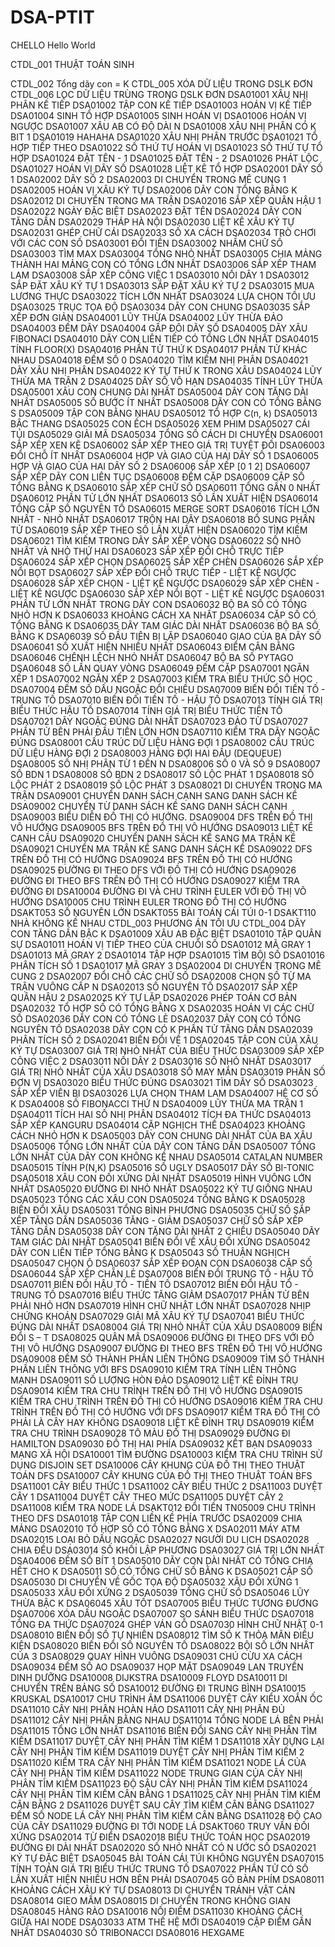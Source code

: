 # DSA-PTIT
CHELLO	Hello World
 
CTDL_001	THUẬT TOÁN SINH

CTDL_002	Tổng dãy con = K
CTDL_005	XÓA DỮ LIỆU TRONG DSLK ĐƠN
CTDL_006	LỌC DỮ LIỆU TRÙNG TRONG DSLK ĐƠN
DSA01001	XÂU NHỊ PHÂN KẾ TIẾP
DSA01002	TẬP CON KẾ TIẾP
DSA01003	HOÁN VỊ KẾ TIẾP
DSA01004	SINH TỔ HỢP
DSA01005	SINH HOÁN VỊ
DSA01006	HOÁN VỊ NGƯỢC
DSA01007	XÂU AB CÓ ĐỘ DÀI N
DSA01008	XÂU NHỊ PHÂN CÓ K BIT 1
DSA01019	HAHAHA
DSA01020	XÂU NHỊ PHÂN TRƯỚC
DSA01021	TỔ HỢP TIẾP THEO
DSA01022	SỐ THỨ TỰ HOÁN VỊ
DSA01023	SỐ THỨ TỰ TỔ HỢP
DSA01024	ĐẶT TÊN - 1
DSA01025	ĐẶT TÊN - 2
DSA01026	PHÁT LỘC
DSA01027	HOÁN VỊ DÃY SỐ
DSA01028	LIỆT KÊ TỔ HỢP
DSA02001	DÃY SỐ 1
DSA02002	DÃY SỐ 2
DSA02003	DI CHUYỂN TRONG MÊ CUNG 1
DSA02005	HOÁN VỊ XÂU KÝ TỰ
DSA02006	DÃY CON TỔNG BẰNG K
DSA02012	DI CHUYỂN TRONG MA TRẬN
DSA02016	SẮP XẾP QUÂN HẬU 1
DSA02022	NGÀY ĐẶC BIỆT
DSA02023	ĐẶT TÊN
DSA02024	DÃY CON TĂNG DẦN
DSA02029	THÁP HÀ NỘI
DSA02030	LIỆT KÊ XÂU KÝ TỰ
DSA02031	GHÉP CHỮ CÁI
DSA02033	SỐ XA CÁCH
DSA02034	TRÒ CHƠI VỚI CÁC CON SỐ
DSA03001	ĐỔI TIỀN
DSA03002	NHẦM CHỮ SỐ
DSA03003	TÌM MAX
DSA03004	TỔNG NHỎ NHẤT
DSA03005	CHIA MẢNG THÀNH HAI MẢNG CON CÓ TỔNG LỚN NHẤT
DSA03006	SẮP XẾP THAM LAM
DSA03008	SẮP XẾP CÔNG VIỆC 1
DSA03010	NỐI DÂY 1
DSA03012	SẮP ĐẶT XÂU KÝ TỰ 1
DSA03013	SẮP ĐẶT XÂU KÝ TỰ 2
DSA03015	MUA LƯƠNG THỰC
DSA03022	TÍCH LỚN NHẤT
DSA03024	LỰA CHỌN TỐI ƯU
DSA03025	TRỤC TỌA ĐỘ
DSA03034	DÃY CON CHUNG
DSA03035	SẮP XẾP ĐƠN GIẢN
DSA04001	LŨY THỪA
DSA04002	LŨY THỪA ĐẢO
DSA04003	ĐẾM DÃY
DSA04004	GẤP ĐÔI DÃY SỐ
DSA04005	DÃY XÂU FIBONACI
DSA04010	DÃY CON LIÊN TIẾP CÓ TỔNG LỚN NHẤT
DSA04015	TÍNH FLOOR(X)
DSA04016	PHẦN TỬ THỨ K
DSA04017	PHẦN TỬ KHÁC NHAU
DSA04018	ĐẾM SỐ 0
DSA04020	TÌM KIẾM NHỊ PHÂN
DSA04021	DÃY XÂU NHỊ PHÂN
DSA04022	KÝ TỰ THỨ K TRONG XÂU
DSA04024	LŨY THỪA MA TRẬN 2
DSA04025	DÃY SỐ VÔ HẠN
DSA04035	TÍNH LŨY THỪA
DSA05001	XÂU CON CHUNG DÀI NHẤT
DSA05004	DÃY CON TĂNG DÀI NHẤT
DSA05005	SỐ BƯỚC ÍT NHẤT
DSA05008	DÃY CON CÓ TỔNG BẰNG S
DSA05009	TẬP CON BẰNG NHAU
DSA05012	TỔ HỢP C(n, k)
DSA05013	BẬC THANG
DSA05025	CON ẾCH
DSA05026	XEM PHIM
DSA05027	CÁI TÚI
DSA05029	GIẢI MÃ
DSA05034	TỔNG SỐ CÁCH DI CHUYỂN
DSA06001	SẮP XẾP XEN KẼ
DSA06002	SẮP XẾP THEO GIÁ TRỊ TUYỆT ĐỐI
DSA06003	ĐỔI CHỖ ÍT NHẤT
DSA06004	HỢP VÀ GIAO CỦA HAI DÃY SỐ 1
DSA06005	HỢP VÀ GIAO CỦA HAI DÃY SỐ 2
DSA06006	SẮP XẾP [0 1 2]
DSA06007	SẮP XẾP DÃY CON LIÊN TỤC
DSA06008	ĐẾM CẶP
DSA06009	CẶP SỐ TỔNG BẰNG K
DSA06010	SẮP XẾP CHỮ SỐ
DSA06011	TỔNG GẦN 0 NHẤT
DSA06012	PHẦN TỬ LỚN NHẤT
DSA06013	SỐ LẦN XUẤT HIỆN
DSA06014	TỔNG CẶP SỐ NGUYÊN TỐ
DSA06015	MERGE SORT
DSA06016	TÍCH LỚN NHẤT - NHỎ NHẤT
DSA06017	TRỘN HAI DÃY
DSA06018	BỔ SUNG PHẦN TỬ
DSA06019	SẮP XẾP THEO SỐ LẦN XUẤT HIỆN
DSA06020	TÌM KIẾM
DSA06021	TÌM KIẾM TRONG DÃY SẮP XẾP VÒNG
DSA06022	SỐ NHỎ NHẤT VÀ NHỎ THỨ HAI
DSA06023	SẮP XẾP ĐỔI CHỖ TRỰC TIẾP
DSA06024	SẮP XẾP CHỌN
DSA06025	SẮP XẾP CHÈN
DSA06026	SẮP XẾP NỔI BỌT
DSA06027	SẮP XẾP ĐỔI CHỖ TRỰC TIẾP - LIỆT KÊ NGƯỢC
DSA06028	SẮP XẾP CHỌN - LIỆT KÊ NGƯỢC
DSA06029	SẮP XẾP CHÈN - LIỆT KÊ NGƯỢC
DSA06030	SẮP XẾP NỔI BỌT - LIỆT KÊ NGƯỢC
DSA06031	PHẦN TỬ LỚN NHẤT TRONG DÃY CON
DSA06032	BỘ BA SỐ CÓ TỔNG NHỎ HƠN K
DSA06033	KHOẢNG CÁCH XA NHẤT
DSA06034	CẶP SỐ CÓ TỔNG BẰNG K
DSA06035	DÃY TAM GIÁC DÀI NHẤT
DSA06036	BỘ BA SỐ BẰNG K
DSA06039	SỐ ĐẦU TIÊN BỊ LẶP
DSA06040	GIAO CỦA BA DÃY SỐ
DSA06041	SỐ XUẤT HIỆN NHIỀU NHẤT
DSA06043	ĐIỂM CÂN BẰNG
DSA06046	CHÊNH LỆCH NHỎ NHẤT
DSA06047	BỘ BA SỐ PYTAGO
DSA06048	SỐ LẦN QUAY VÒNG
DSA06049	ĐẾM CẶP
DSA07001	NGĂN XẾP 1
DSA07002	NGĂN XẾP 2
DSA07003	KIỂM TRA BIỂU THỨC SỐ HỌC
DSA07004	ĐẾM SỐ DẤU NGOẶC ĐỔI CHIỀU
DSA07009	BIẾN ĐỔI TIỀN TỐ - TRUNG TỐ
DSA07010	BIẾN ĐỐI TIỀN TỐ - HẬU TỐ
DSA07013	TÍNH GIÁ TRỊ BIỂU THỨC HẬU TỐ
DSA07014	TÍNH GIÁ TRỊ BIỂU THỨC TIỀN TỐ
DSA07021	DÃY NGOẶC ĐÚNG DÀI NHẤT
DSA07023	ĐẢO TỪ
DSA07027	PHẦN TỬ BÊN PHẢI ĐẦU TIÊN LỚN HƠN
DSA07110	KIỂM TRA DÃY NGOẶC ĐÚNG
DSA08001	CẤU TRÚC DỮ LIỆU HÀNG ĐỢI 1
DSA08002	CẤU TRÚC DỮ LIỆU HÀNG ĐỢI 2
DSA08003	HÀNG ĐỢI HAI ĐẦU (DEQUEUE)
DSA08005	SỐ NHỊ PHÂN TỪ 1 ĐẾN N
DSA08006	SỐ 0 VÀ SỐ 9
DSA08007	SỐ BDN 1
DSA08008	SỐ BDN 2
DSA08017	SỐ LỘC PHÁT 1
DSA08018	SỐ LỘC PHÁT 2
DSA08019	SỐ LỘC PHÁT 3
DSA08021	DI CHUYỂN TRONG MA TRẬN
DSA09001	CHUYỂN DANH SÁCH CẠNH SANG DANH SÁCH KỀ
DSA09002	CHUYỂN TỪ DANH SÁCH KỀ SANG DANH SÁCH CẠNH
DSA09003	BIỂU DIỄN ĐỒ THỊ CÓ HƯỚNG.
DSA09004	DFS TRÊN ĐỒ THỊ VÔ HƯỚNG
DSA09005	BFS TRÊN ĐỒ THỊ VÔ HƯỚNG
DSA09013	LIỆT KÊ CẠNH CẦU
DSA09020	CHUYỂN DANH SÁCH KỀ SANG MA TRẬN KỀ
DSA09021	CHUYỂN MA TRẬN KỀ SANG DANH SÁCH KỀ
DSA09022	DFS TRÊN ĐỒ THỊ CÓ HƯỚNG
DSA09024	BFS TRÊN ĐỒ THỊ CÓ HƯỚNG
DSA09025	ĐƯỜNG ĐI THEO DFS VỚI ĐỒ THỊ CÓ HƯỚNG
DSA09026	ĐƯỜNG ĐI THEO BFS TRÊN ĐỒ THỊ CÓ HƯỚNG
DSA09027	KIỂM TRA ĐƯỜNG ĐI
DSA10004	ĐƯỜNG ĐI VÀ CHU TRÌNH EULER VỚI ĐỒ THỊ VÔ HƯỚNG
DSA10005	CHU TRÌNH EULER TRONG ĐỒ THỊ CÓ HƯỚNG
DSAKT053	SỐ NGUYÊN LỚN
DSAKT055	BÀI TOÁN CÁI TÚI 0-1
DSAKT110	NHÀ KHÔNG KỀ NHAU
CTDL_003	PHƯƠNG ÁN TỐI ƯU
CTDL_004	DÃY CON TĂNG DẦN BẬC K
DSA01009	XÂU AB ĐẶC BIỆT
DSA01010	TẬP QUÂN SỰ
DSA01011	HOÁN VỊ TIẾP THEO CỦA CHUỖI SỐ
DSA01012	MÃ GRAY 1
DSA01013	MÃ GRAY 2
DSA01014	TẬP HỢP
DSA01015	TÌM BỘI SỐ
DSA01016	PHÂN TÍCH SỐ 1
DSA01017	MÃ GRAY 3
DSA02004	DI CHUYỂN TRONG MÊ CUNG 2
DSA02007	ĐỔI CHỖ CÁC CHỮ SỐ
DSA02008	CHỌN SỐ TỪ MA TRẬN VUÔNG CẤP N
DSA02013	SỐ NGUYÊN TỐ
DSA02017	SẮP XẾP QUÂN HẬU 2
DSA02025	KÝ TỰ LẶP
DSA02026	PHÉP TOÁN CƠ BẢN
DSA02032	TỔ HỢP SỐ CÓ TỔNG BẰNG X
DSA02035	HOÁN VỊ CÁC CHỮ SỐ
DSA02036	DÃY CON CÓ TỔNG LẺ
DSA02037	DÃY CON CÓ TỔNG NGUYÊN TỐ
DSA02038	DÃY CON CÓ K PHẦN TỬ TĂNG DẦN
DSA02039	PHÂN TÍCH SỐ 2
DSA02041	BIẾN ĐỔI VỀ 1
DSA02045	TẬP CON CỦA XÂU KÝ TỰ
DSA03007	GIÁ TRỊ NHỎ NHẤT CỦA BIỂU THỨC
DSA03009	SẮP XẾP CÔNG VIỆC 2
DSA03011	NỐI DÂY 2
DSA03016	SỐ NHỎ NHẤT
DSA03017	GIÁ TRỊ NHỎ NHẤT CỦA XÂU
DSA03018	SỐ MAY MẮN
DSA03019	PHÂN SỐ ĐƠN VỊ
DSA03020	BIỂU THỨC ĐÚNG
DSA03021	TÌM DÃY SỐ
DSA03023	SẮP XẾP VIÊN BI
DSA03026	LỰA CHỌN THAM LAM
DSA04007	HỆ CƠ SỐ K
DSA04008	SỐ FIBONACCI THỨ N
DSA04009	LŨY THỪA MA TRẬN 1
DSA04011	TÍCH HAI SỐ NHỊ PHÂN
DSA04012	TÍCH ĐA THỨC
DSA04013	SẮP XẾP KANGURU
DSA04014	CẶP NGHỊCH THẾ
DSA04023	KHOẢNG CÁCH NHỎ HƠN K
DSA05003	DÃY CON CHUNG DÀI NHẤT CỦA BA XÂU
DSA05006	TỔNG LỚN NHẤT CỦA DÃY CON TĂNG DẦN
DSA05007	TỔNG LỚN NHẤT CỦA DÃY CON KHÔNG KỀ NHAU
DSA05014	CATALAN NUMBER
DSA05015	TÍNH P(N,K)
DSA05016	SỐ UGLY
DSA05017	DÃY SỐ BI-TONIC
DSA05018	XÂU CON ĐỐI XỨNG DÀI NHẤT
DSA05019	HÌNH VUÔNG LỚN NHẤT
DSA05020	ĐƯỜNG ĐI NHỎ NHẤT
DSA05022	KÝ TỰ GIỐNG NHAU
DSA05023	TỔNG CÁC XÂU CON
DSA05024	TỔNG BẰNG K
DSA05028	BIẾN ĐỔI XÂU
DSA05031	TỔNG BÌNH PHƯƠNG
DSA05035	CHỮ SỐ SẮP XẾP TĂNG DẦN
DSA05036	TĂNG - GIẢM
DSA05037	CHỮ SỐ SẮP XẾP TĂNG DẦN
DSA05038	DÃY CON TĂNG DÀI NHẤT 2 CHIỀU
DSA05040	DÃY TAM GIÁC DÀI NHẤT
DSA05041	BIẾN ĐỔI VỀ XÂU ĐỐI XỨNG
DSA05042	DÃY CON LIÊN TIẾP TỔNG BẰNG K
DSA05043	SỐ THUẬN NGHỊCH
DSA05047	CHỌN Ô
DSA06037	SẮP XẾP ĐOẠN CON
DSA06038	CẶP SỐ
DSA06044	SẮP XẾP CHẴN LẺ
DSA07008	BIẾN ĐỔI TRUNG TỐ - HẬU TỐ
DSA07011	BIẾN ĐỔI HẬU TỐ - TIỀN TỐ
DSA07012	BIẾN ĐỔI HẬU TỐ - TRUNG TỐ
DSA07016	BIỂU THỨC TĂNG GIẢM
DSA07017	PHẦN TỬ BÊN PHẢI NHỎ HƠN
DSA07019	HÌNH CHỮ NHẬT LỚN NHẤT
DSA07028	NHỊP CHỨNG KHOÁN
DSA07029	GIẢI MÃ XÂU KÝ TỰ
DSA07041	BIỂU THỨC ĐÚNG DÀI NHẤT
DSA08004	GIÁ TRỊ NHỎ NHẤT CỦA XÂU
DSA08009	BIẾN ĐỔI S – T
DSA08025	QUÂN MÃ
DSA09006	ĐƯỜNG ĐI THEO DFS VỚI ĐỒ THỊ VÔ HƯỚNG
DSA09007	ĐƯỜNG ĐI THEO BFS TRÊN ĐỒ THỊ VÔ HƯỚNG
DSA09008	ĐẾM SỐ THÀNH PHẦN LIÊN THÔNG
DSA09009	TÌM SỐ THÀNH PHẦN LIÊN THÔNG VỚI BFS
DSA09010	KIỂM TRA TÍNH LIÊN THÔNG MẠNH
DSA09011	SỐ LƯỢNG HÒN ĐẢO
DSA09012	LIỆT KÊ ĐỈNH TRỤ
DSA09014	KIỂM TRA CHU TRÌNH TRÊN ĐỒ THỊ VÔ HƯỚNG
DSA09015	KIỂM TRA CHU TRÌNH TRÊN ĐỒ THỊ CÓ HƯỚNG
DSA09016	KIỂM TRA CHU TRÌNH TRÊN ĐỒ THỊ CÓ HƯỚNG VỚI DFS
DSA09017	KIỂM TRA ĐỒ THỊ CÓ PHẢI LÀ CÂY HAY KHÔNG
DSA09018	LIỆT KÊ ĐỈNH TRỤ
DSA09019	KIỂM TRA CHU TRÌNH
DSA09028	TÔ MÀU ĐỒ THỊ
DSA09029	ĐƯỜNG ĐI HAMILTON
DSA09030	ĐỒ THỊ HAI PHÍA
DSA09032	KẾT BẠN
DSA09033	MẠNG XÃ HỘI
DSA10001	TÌM ĐƯỜNG
DSA10003	KIỂM TRA CHU TRÌNH SỬ DỤNG DISJOIN SET
DSA10006	CÂY KHUNG CỦA ĐỒ THỊ THEO THUẬT TOÁN DFS
DSA10007	CÂY KHUNG CỦA ĐỒ THỊ THEO THUẬT TOÁN BFS
DSA11001	CÂY BIỂU THỨC 1
DSA11002	CÂY BIỂU THỨC 2
DSA11003	DUYỆT CÂY 1
DSA11004	DUYỆT CÂY THEO MỨC
DSA11005	DUYỆT CÂY 2
DSA11008	KIỂM TRA NODE LÁ
DSAKT012	ĐỔI TIỀN
TN05009	CHU TRÌNH THEO DFS
DSA01018	TẬP CON LIỀN KỀ PHÍA TRƯỚC
DSA02009	CHIA MẢNG
DSA02010	TỔ HỢP SỐ CÓ TỔNG BẰNG X
DSA02011	MÁY ATM
DSA02015	LOẠI BỎ DẤU NGOẶC
DSA02027	NGƯỜI DU LỊCH
DSA02028	CHIA ĐỀU
DSA03014	SỐ KHỐI LẬP PHƯƠNG
DSA03027	GIÁ TRỊ LỚN NHẤT
DSA04006	ĐẾM SỐ BÍT 1
DSA05010	DÃY CON DÀI NHẤT CÓ TỔNG CHIA HẾT CHO K
DSA05011	SỐ CÓ TỔNG CHỮ SỐ BẰNG K
DSA05021	CẶP SỐ
DSA05030	DI CHUYỂN VỀ GỐC TỌA ĐỘ
DSA05032	XÂU ĐỐI XỨNG 1
DSA05033	XÂU ĐỐI XỨNG 2
DSA05039	TỔNG CHỮ SỐ
DSA05046	LŨY THỪA BẬC K
DSA06045	XÂU TỐT
DSA07005	BIỂU THỨC TƯƠNG ĐƯƠNG
DSA07006	XÓA DẤU NGOẶC
DSA07007	SO SÁNH BIỂU THỨC
DSA07018	TỔNG ĐA THỨC
DSA07024	GHÉP VÁN GỖ
DSA07030	HÌNH CHỮ NHẬT 0-1
DSA08010	BIẾN ĐỔI SỐ TỰ NHIÊN
DSA08012	TÌM SỐ K THỎA MÃN ĐIỀU KIỆN
DSA08020	BIẾN ĐỔI SỐ NGUYÊN TỐ
DSA08022	BỘI SỐ LỚN NHẤT CỦA 3
DSA08029	QUAY HÌNH VUÔNG
DSA09031	CHÚ CỪU XA CÁCH
DSA09034	ĐẾM SỐ AO
DSA09037	HỌP MẶT
DSA09049	LAN TRUYỀN DINH DƯỠNG
DSA10008	DIJKSTRA
DSA10009	FLOYD
DSA10011	DI CHUYỂN TRÊN BẢNG SỐ
DSA10012	ĐƯỜNG ĐI TRUNG BÌNH
DSA10015	KRUSKAL
DSA10017	CHU TRÌNH ÂM
DSA11006	DUYỆT CÂY KIỂU XOẮN ỐC
DSA11010	CÂY NHỊ PHÂN HOÀN HẢO
DSA11011	CÂY NHỊ PHÂN ĐỦ
DSA11012	CÂY NHỊ PHÂN BẰNG NHAU
DSA11014	TỔNG NODE LÁ BÊN PHẢI
DSA11015	TỔNG LỚN NHẤT
DSA11016	BIẾN ĐỔI SANG CÂY NHỊ PHÂN TÌM KIẾM
DSA11017	DUYỆT CÂY NHỊ PHÂN TÌM KIẾM 1
DSA11018	XÂY DỰNG LẠI CÂY NHỊ PHÂN TÌM KIẾM
DSA11019	DUYỆT CÂY NHỊ PHÂN TÌM KIẾM 2
DSA11020	KIỂM TRA CÂY NHỊ PHÂN TÌM KIẾM
DSA11021	NODE LÁ CỦA CÂY NHỊ PHÂN TÌM KIẾM
DSA11022	NODE TRUNG GIAN CỦA CÂY NHỊ PHÂN TÌM KIẾM
DSA11023	ĐỘ SÂU CÂY NHỊ PHÂN TÌM KIẾM
DSA11024	CÂY NHỊ PHÂN TÌM KIẾM CÂN BẰNG 1
DSA11025	CÂY NHỊ PHÂN TÌM KIẾM CÂN BẰNG 2
DSA11026	DUYỆT SAU CÂY TÌM KIẾM CÂN BẰNG
DSA11027	ĐẾM SỐ NODE LÁ CÂY NHỊ PHÂN TÌM KIẾM CÂN BẰNG
DSA11028	ĐỘ CAO CỦA CÂY
DSA11029	ĐƯỜNG ĐI TỚI NODE LÁ
DSAKT060	TRUY VẤN ĐỐI XỨNG
DSA02014	TỪ ĐIỂN
DSA02018	BIỂU THỨC TOÁN HỌC
DSA02019	ĐƯỜNG ĐI DÀI NHẤT
DSA02020	SỐ NHỎ NHẤT CÓ N ƯỚC SỐ
DSA02021	KÝ TỰ ĐẶC BIỆT
DSA05045	BÀI TOÁN CÁI TÚI KHÔNG NGUYÊN
DSA07015	TÍNH TOÁN GIÁ TRỊ BIỂU THỨC TRUNG TỐ
DSA07022	PHẦN TỬ CÓ SỐ LẦN XUẤT HIỆN NHIỀU HƠN BÊN PHẢI
DSA07045	GÕ BÀN PHÍM
DSA08011	KHOẢNG CÁCH XÂU KÝ TỰ
DSA08013	DI CHUYỂN TRÁNH VẬT CẢN
DSA08014	GIEO MẦM
DSA08015	DI CHUYỂN TRONG KHÔNG GIAN
DSA08045	HÀNG RÀO
DSA10016	NỐI ĐIỂM
DSA11030	KHOẢNG CÁCH GIỮA HAI NODE
DSA03033	ATM THẾ HỆ MỚI
DSA04019	CẶP ĐIỂM GẦN NHẤT
DSA04030	SỐ TRIBONACCI
DSA08016	HEXGAME
